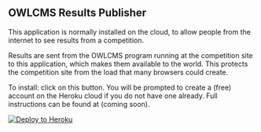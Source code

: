 ## OWLCMS Results Publisher

This application is normally installed on the cloud, to allow people from the internet to see results from a competition.  

Results are sent from the OWLCMS program running at the competition site to this application, which makes them available to the world.  This protects the competition site from the load that many browsers could create.

To install: click on this button.  You will be prompted to create a (free) account on the Heroku cloud if you do not have one already.  Full instructions can be found at  (coming soon).

[![Deploy to Heroku](https://www.herokucdn.com/deploy/button.png)](https://heroku.com/deploy)